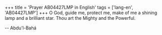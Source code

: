 +++
title = 'Prayer AB04427LMP in English'
tags = ['lang-en', 'AB04427LMP']
+++
O God, guide me, protect me, make of me a shining lamp and a brilliant star.  Thou art the Mighty and the Powerful.

-- Abdu'l-Bahá
